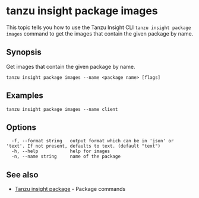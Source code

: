# tanzu insight package images

This topic tells you how to use the Tanzu Insight CLI 
`tanzu insight package images` command to get the images that contain the given package 
by name.

## <a id='synopsis'></a>Synopsis

Get images that contain the given package by name.

```console
tanzu insight package images --name <package name> [flags]
```

## <a id='examples'></a>Examples

```console
tanzu insight package images --name client
```

## <a id='options'></a>Options

```console
  -f, --format string   output format which can be in 'json' or 'text'. If not present, defaults to text. (default "text")
  -h, --help            help for images
  -n, --name string     name of the package
```

## <a id='see-also'></a>See also

* [Tanzu insight package](insight-package.md)	 - Package commands
